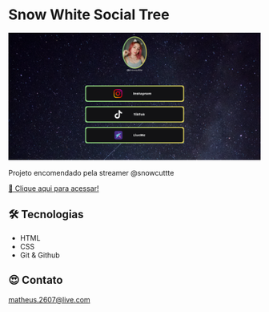 # Snow White Social Tree

![preview](./.github/preview.png)

Projeto encomendado pela streamer @snowcuttte

[ 🔗 Clique aqui para acessar!](https://siegfrieddrx.github.io/snow)

## 🛠 Tecnologias

- HTML
- CSS
- Git & Github

## 😍 Contato

matheus.2607@live.com
